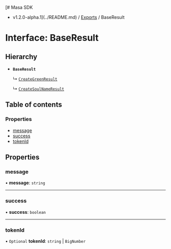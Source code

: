 [# Masa SDK
 - v1.2.0-alpha.1](../README.md) / [Exports](../modules.md) / BaseResult

# Interface: BaseResult

## Hierarchy

- **`BaseResult`**

  ↳ [`CreateGreenResult`](CreateGreenResult.md)

  ↳ [`CreateSoulNameResult`](CreateSoulNameResult.md)

## Table of contents

### Properties

- [message](BaseResult.md#message)
- [success](BaseResult.md#success)
- [tokenId](BaseResult.md#tokenid)

## Properties

### message

• **message**: `string`

___

### success

• **success**: `boolean`

___

### tokenId

• `Optional` **tokenId**: `string` \| `BigNumber`
